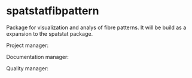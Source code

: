 # spatstatfibpattern

Package for visualization and analys of  fibre patterns. It will be build as a expansion to the spatstat package. 

Project manager: 

Documentation manager: 

Quality manager: 
